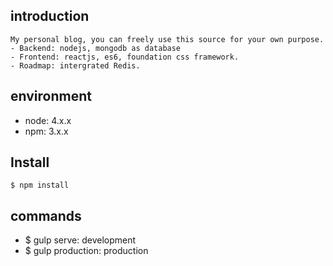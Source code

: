 ## introduction
```
My personal blog, you can freely use this source for your own purpose.
- Backend: nodejs, mongodb as database
- Frontend: reactjs, es6, foundation css framework.
- Roadmap: intergrated Redis.
```

## environment
- node: 4.x.x
- npm: 3.x.x

## Install
```
$ npm install 
```

## commands
- $ gulp serve: development
- $ gulp production: production
